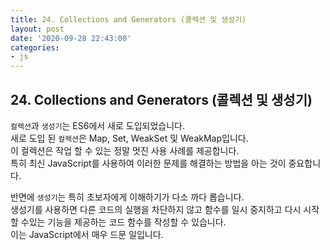 ```yaml
---
title: 24. Collections and Generators (콜렉션 및 생성기)
layout: post
date: '2020-09-28 22:43:00'
categories:
- js
---
```


## 24. Collections and Generators (콜렉션 및 생성기)

`컬렉션`과 `생성기`는 ES6에서 새로 도입되었습니다.  
새로 도입 된 `컬렉션`은 Map, Set, WeakSet 및 WeakMap입니다.  
이 컬렉션은 작업 할 수 있는 정말 멋진 사용 사례를 제공합니다.  
특히 최신 JavaScript를 사용하여 이러한 문제를 해결하는 방법을 아는 것이 중요합니다.  

반면에 `생성기`는 특히 초보자에게 이해하기가 다소 까다 롭습니다.  
생성기를 사용하면 다른 코드의 실행을 차단하지 않고 함수를 일시 중지하고 다시 시작할 수있는 기능을 제공하는 코드 함수를 작성할 수 있습니다.  
이는 JavaScript에서 매우 드문 일입니다.